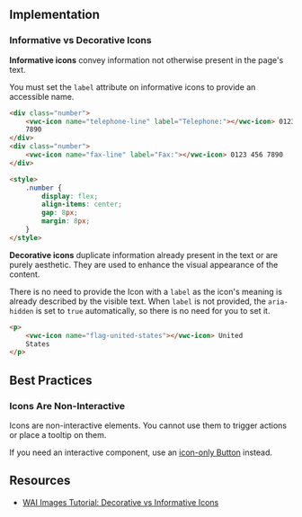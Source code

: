 ## Implementation

### Informative vs Decorative Icons

**Informative icons** convey information not otherwise present in the page's text.

You must set the `label` attribute on informative icons to provide an accessible name.

```html preview
<div class="number">
	<vwc-icon name="telephone-line" label="Telephone:"></vwc-icon> 0123 456
	7890
</div>
<div class="number">
	<vwc-icon name="fax-line" label="Fax:"></vwc-icon> 0123 456 7890
</div>

<style>
	.number {
		display: flex;
		align-items: center;
		gap: 8px;
		margin: 8px;
	}
</style>
```

**Decorative icons** duplicate information already present in the text or are purely aesthetic. They are used to enhance the visual appearance of the content.

There is no need to provide the Icon with a `label` as the icon's meaning is already described by the visible text. When `label` is not provided, the `aria-hidden` is set to `true` automatically, so there is no need for you to set it.

```html preview
<p>
	<vwc-icon name="flag-united-states"></vwc-icon> United
	States
</p>
```

## Best Practices

### Icons Are Non-Interactive

Icons are non-interactive elements. You cannot use them to trigger actions or place a tooltip on them.

If you need an interactive component, use an [icon-only Button](/components/button/#icon-only) instead.

## Resources

- [WAI Images Tutorial: Decorative vs Informative Icons](https://www.w3.org/WAI/tutorials/images/)
